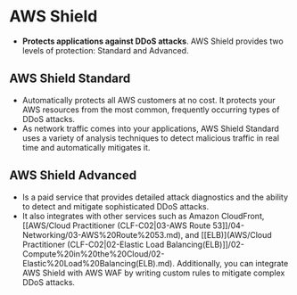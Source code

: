 # AWS Shield
- **Protects applications against DDoS attacks**. AWS Shield provides two levels of protection: Standard and Advanced.

## AWS Shield Standard
- Automatically protects all AWS customers at no cost. It protects your AWS resources from the most common, frequently occurring types of DDoS attacks.
- As network traffic comes into your applications, AWS Shield Standard uses a variety of analysis techniques to detect malicious traffic in real time and automatically mitigates it.

## AWS Shield Advanced
- Is a paid service that provides detailed attack diagnostics and the ability to detect and mitigate sophisticated DDoS attacks.
- It also integrates with other services such as Amazon CloudFront, [[AWS/Cloud Practitioner (CLF-C02|03-AWS Route 53]]/04-Networking/03-AWS%20Route%2053.md), and [[ELB)](AWS/Cloud Practitioner (CLF-C02|02-Elastic Load Balancing(ELB)]]/02-Compute%20in%20the%20Cloud/02-Elastic%20Load%20Balancing(ELB).md). Additionally, you can integrate AWS Shield with AWS WAF by writing custom rules to mitigate complex DDoS attacks.